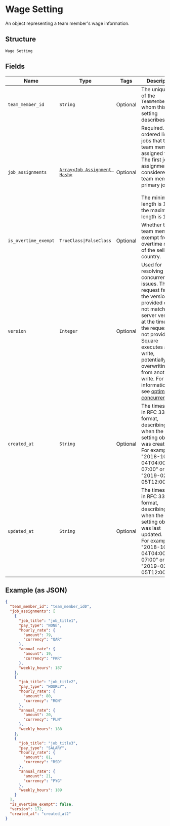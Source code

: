 
# Wage Setting

An object representing a team member's wage information.

## Structure

`Wage Setting`

## Fields

| Name | Type | Tags | Description |
|  --- | --- | --- | --- |
| `team_member_id` | `String` | Optional | The unique ID of the `TeamMember` whom this wage setting describes. |
| `job_assignments` | [`Array<Job Assignment Hash>`](../../doc/models/job-assignment.md) | Optional | Required. The ordered list of jobs that the team member is assigned to.<br>The first job assignment is considered the team member's primary job.<br><br>The minimum length is 1 and the maximum length is 12. |
| `is_overtime_exempt` | `TrueClass\|FalseClass` | Optional | Whether the team member is exempt from the overtime rules of the seller's country. |
| `version` | `Integer` | Optional | Used for resolving concurrency issues. The request fails if the version<br>provided does not match the server version at the time of the request. If not provided,<br>Square executes a blind write, potentially overwriting data from another write. For more information,<br>see [optimistic concurrency](https://developer.squareup.com/docs/working-with-apis/optimistic-concurrency). |
| `created_at` | `String` | Optional | The timestamp, in RFC 3339 format, describing when the wage setting object was created.<br>For example, "2018-10-04T04:00:00-07:00" or "2019-02-05T12:00:00Z". |
| `updated_at` | `String` | Optional | The timestamp, in RFC 3339 format, describing when the wage setting object was last updated.<br>For example, "2018-10-04T04:00:00-07:00" or "2019-02-05T12:00:00Z". |

## Example (as JSON)

```json
{
  "team_member_id": "team_member_id0",
  "job_assignments": [
    {
      "job_title": "job_title1",
      "pay_type": "NONE",
      "hourly_rate": {
        "amount": 79,
        "currency": "QAR"
      },
      "annual_rate": {
        "amount": 19,
        "currency": "PKR"
      },
      "weekly_hours": 187
    },
    {
      "job_title": "job_title2",
      "pay_type": "HOURLY",
      "hourly_rate": {
        "amount": 80,
        "currency": "RON"
      },
      "annual_rate": {
        "amount": 20,
        "currency": "PLN"
      },
      "weekly_hours": 188
    },
    {
      "job_title": "job_title3",
      "pay_type": "SALARY",
      "hourly_rate": {
        "amount": 81,
        "currency": "RSD"
      },
      "annual_rate": {
        "amount": 21,
        "currency": "PYG"
      },
      "weekly_hours": 189
    }
  ],
  "is_overtime_exempt": false,
  "version": 172,
  "created_at": "created_at2"
}
```

